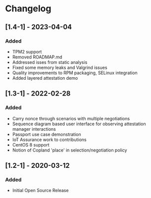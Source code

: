 # Changelog
## [1.4-1] - 2023-04-04
### Added
- TPM2 support
- Removed ROADMAP.md
- Addressed isses from static analysis
- Fixed some memory leaks and Valgrind issues
- Quality improvements to RPM packaging, SELinux integration
- Added layered attestation demo

## [1.3-1] - 2022-02-28
### Added
- Carry nonce through scenarios with multiple negotiations
- Sequence diagram based user interface for observing attestation manager interactions
- Passport use case demonstration
- IoT Assurance work to contributions
- CentOS 8 support
- Notion of Copland 'place' in selection/negotiation policy

## [1.2-1] - 2020-03-12
### Added
- Initial Open Source Release



